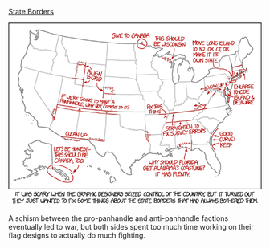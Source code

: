 [State Borders](https://xkcd.com/1902)

![State Borders](./random_comic.png)

A schism between the pro-panhandle and anti-panhandle factions eventually led to war, but both sides spent too much time working on their flag designs to actually do much fighting.


